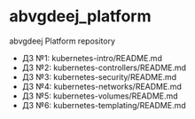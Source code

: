 # abvgdeej_platform
abvgdeej Platform repository

 -  ДЗ №1: kubernetes-intro/README.md
 -  ДЗ №2: kubernetes-controllers/README.md
 -  ДЗ №3: kubernetes-security/README.md
 -  ДЗ №4: kubernetes-networks/README.md
 -  ДЗ №5: kubernetes-volumes/README.md
 -  ДЗ №6: kubernetes-templating/README.md